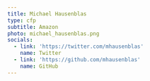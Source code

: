 ```yaml
---
title: Michael Hausenblas
type: cfp
subtitle: Amazon
photo: michael_hausenblas.png
socials:
  - link: 'https://twitter.com/mhausenblas'
    name: Twitter
  - link: 'https://github.com/mhausenblas'
    name: GitHub
---
```

